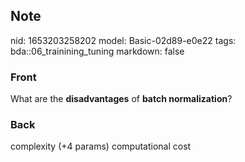 ## Note
nid: 1653203258202
model: Basic-02d89-e0e22
tags: bda::06_trainining_tuning
markdown: false

### Front
What are the <b>disadvantages</b> of <b>batch normalization</b>?

### Back
complexity (+4 params)
computational cost
